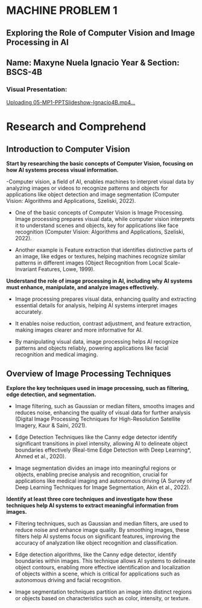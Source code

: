 # MACHINE PROBLEM 1

## Exploring the Role of Computer Vision and Image Processing in AI

**Name: Maxyne Nuela Ignacio**
**Year & Section: BSCS-4B**
---

### Visual Presentation:

[Uploading 05-MP1-PPTSlideshow-Ignacio4B.mp4…](https://github.com/user-attachments/assets/0992377c-e8b4-4329-add0-b836caf25853)

# Research and Comprehend

## Introduction to Computer Vision
**Start by researching the basic concepts of Computer Vision, focusing on how AI systems process visual information.**

-Computer vision, a field of AI, enables machines to interpret visual data by analyzing images or videos to recognize patterns and objects for applications like object detection and image segmentation (Computer Vision: Algorithms and Applications, Szeliski, 2022).

- One of the basic concepts of Computer Vision is Image Processing. Image processing prepares visual data, while computer vision interprets it to understand scenes and objects, key for applications like face recognition  (Computer Vision: Algorithms and Applications, Szeliski, 2022).

- Another example is Feature extraction that identifies distinctive parts of an image, like edges or textures, helping machines recognize similar patterns in different images (Object Recognition from Local Scale-Invariant Features, Lowe, 1999).

**Understand the role of image processing in AI, including why AI systems must enhance, manipulate, and analyze images effectively.**

- Image processing prepares visual data, enhancing quality and extracting essential details for analysis, helping AI systems interpret images accurately.

- It enables noise reduction, contrast adjustment, and feature extraction, making images clearer and more informative for AI.

- By manipulating visual data, image processing helps AI recognize patterns and objects reliably, powering applications like facial recognition and medical imaging.

## Overview of Image Processing Techniques
**Explore the key techniques used in image processing, such as filtering, edge detection, and segmentation.**

- Image filtering, such as Gaussian or median filters, smooths images and reduces noise, enhancing the quality of visual data for further analysis (Digital Image Processing Techniques for High-Resolution Satellite Imagery, Kaur & Saini, 2021).

- Edge Detection Techniques like the Canny edge detector identify significant transitions in pixel intensity, allowing AI to delineate object boundaries effectively (Real-time Edge Detection with Deep Learning*, Ahmed et al., 2020).

- Image segmentation divides an image into meaningful regions or objects, enabling precise analysis and recognition, crucial for applications like medical imaging and autonomous driving (A Survey of Deep Learning Techniques for Image Segmentation, Akin et al., 2022).

**Identify at least three core techniques and investigate how these techniques help AI systems to extract meaningful information from images.**

- Filtering techniques, such as Gaussian and median filters, are used to reduce noise and enhance image quality. By smoothing images, these filters help AI systems focus on significant features, improving the accuracy of analyzation like object recognition and classification.

- Edge detection algorithms, like the Canny edge detector, identify boundaries within images. This technique allows AI systems to delineate object contours, enabling more effective identification and localization of objects within a scene, which is critical for applications such as autonomous driving and facial recognition.

- Image segmentation techniques partition an image into distinct regions or objects based on characteristics such as color, intensity, or texture. 


